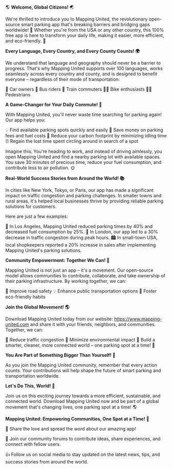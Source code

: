 🌎 **Welcome, Global Citizens!** 🌏

We're thrilled to introduce you to Mapping United, the revolutionary open-source smart parking app that's breaking barriers and bridging gaps worldwide! 🌈 Whether you're from the USA or any other country, this 100% free app is here to transform your daily life, making it easier, more efficient, and eco-friendly. 🌟

**Every Language, Every Country, and Every County Counts! 🌍**

We understand that language and geography should never be a barrier to progress. That's why Mapping United supports over 100 languages, works seamlessly across every country and county, and is designed to benefit everyone – regardless of their mode of transportation:

🚗 Car owners
🚌 Bus riders
🚂 Train commuters
🚴‍♂️ Bike enthusiasts
🏃‍♀️ Pedestrians

**A Game-Changer for Your Daily Commute! 🚨**

With Mapping United, you'll never waste time searching for parking again! Our app helps you:

💡 Find available parking spots quickly and easily
💸 Save money on parking fees and fuel costs
🌱 Reduce your carbon footprint by minimizing idling time
⏰ Regain the lost time spent circling around in search of a spot

Imagine this: You're heading to work, and instead of driving aimlessly, you open Mapping United and find a nearby parking lot with available spaces. You save 30 minutes of precious time, reduce your fuel consumption, and contribute less to air pollution. 🌞

**Real-World Success Stories from Around the World! 📚**

In cities like New York, Tokyo, or Paris, our app has made a significant impact on traffic congestion and parking challenges. In smaller towns and rural areas, it's helped local businesses thrive by providing reliable parking solutions for customers.

Here are just a few examples:

🌆 In Los Angeles, Mapping United reduced parking times by 40% and decreased fuel consumption by 25%.
🚗 In London, our app led to a 30% decrease in traffic congestion during peak hours.
🏙️ In small-town USA, local shopkeepers reported a 20% increase in sales after implementing Mapping United's parking solutions.

**Community Empowerment: Together We Can! 👫**

Mapping United is not just an app – it's a movement. Our open-source model allows communities to contribute, collaborate, and take ownership of their parking infrastructure. By working together, we can:

🌟 Improve road safety
💡 Enhance public transportation options
🌱 Foster eco-friendly habits

**Join the Global Movement! 🌎**

Download Mapping United today from our website: https://www.mapping-united.com and share it with your friends, neighbors, and communities. Together, we can:

🔵 Reduce traffic congestion
💚 Minimize environmental impact
🌟 Build a smarter, cleaner, more connected world – one parking spot at a time! 🌟

**You Are Part of Something Bigger Than Yourself! 👏**

As you join the Mapping United community, remember that every action counts. Your contributions will help shape the future of smart parking and transportation worldwide.

**Let's Do This, World! 🚀**

Join us on this exciting journey towards a more efficient, sustainable, and connected world. Download Mapping United now and be part of a global movement that's changing lives, one parking spot at a time! 🌎

**Mapping United: Empowering Communities, One Spot at a Time! 🤝**

📲 Share the love and spread the word about our amazing app!

💬 Join our community forums to contribute ideas, share experiences, and connect with fellow users.

👍 Follow us on social media to stay updated on the latest news, tips, and success stories from around the world.